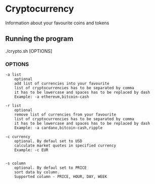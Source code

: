 # Cryptocurrency
Information about your favourite coins and tokens

## Running the program
./crypto.sh [OPTIONS]

### OPTIONS


    -a list
        optional
        add list of currencies into your favourite
        list of cryptocurrencies has to be separated by comma
        it has to be lowercase and spaces has to be replaced by dash
        Example: -a ethereum,bitcoin-cash
        
    -r list
        optional
        remove list of currencies from your favourite
        list of cryptocurrencies has to be separated by comma
        it has to be lowercase and spaces has to be replaced by dash
        Example: -a cardano,bitcoin-cash,ripple
        
    -c currency
        optional. By defaul set to USD
        calculate market quotes in specified currency
        Example: -c EUR
        
       
    -s column
        optional. By defaul set to PRICE
        sort data by column.
        Supported column - PRICE, HOUR, DAY, WEEK
        


